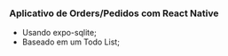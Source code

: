 ### Aplicativo de Orders/Pedidos com React Native 

- Usando expo-sqlite;
- Baseado em um Todo List;

